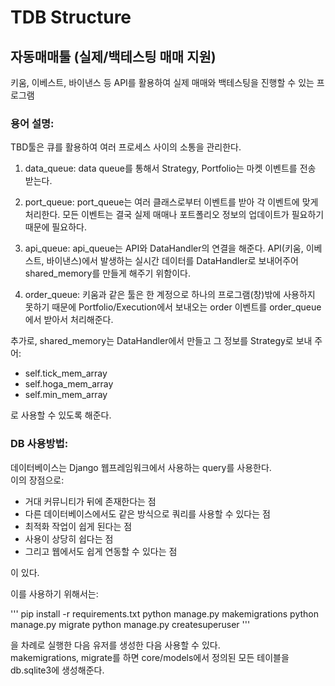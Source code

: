 # TDB Structure

## 자동매매툴 (실제/백테스팅 매매 지원)

키움, 이베스트, 바이낸스 등 API를 활용하여 실제 매매와 백테스팅을 진행할 수 있는 프로그램


### 용어 설명:

TBD툴은 큐를 활용하여 여러 프로세스 사이의 소통을 관리한다.

1. data_queue: data queue를 통해서 Strategy, Portfolio는 마켓 이벤트를 전송 받는다.

2. port_queue: port_queue는 여러 클래스로부터 이벤트를 받아 각 이벤트에 맞게 처리한다.
               모든 이벤트는 결국 실제 매매나 포트폴리오 정보의 업데이트가 필요하기 때문에 필요하다.

3. api_queue: api_queue는 API와 DataHandler의 연결을 해준다. API(키움, 이베스트, 바이낸스)에서 발생하는 실시간 데이터를
              DataHandler로 보내어주어 shared_memory를 만들게 해주기 위함이다.

4. order_queue: 키움과 같은 툴은 한 계정으로 하나의 프로그램(창)밖에 사용하지 못하기 때문에
                Portfolio/Execution에서 보내오는 order 이벤트를 order_queue에서 받아서 처리해준다.
   

추가로, shared_memory는 DataHandler에서 만들고 그 정보를 Strategy로 보내 주어:

- self.tick_mem_array
- self.hoga_mem_array
- self.min_mem_array

로 사용할 수 있도록 해준다.


### DB 사용방법:

데이터베이스는 Django 웹프레임워크에서 사용하는 query를 사용한다.  
이의 장점으로:

- 거대 커뮤니티가 뒤에 존재한다는 점
- 다른 데이터베이스에서도 같은 방식으로 쿼리를 사용할 수 있다는 점
- 최적화 작업이 쉽게 된다는 점
- 사용이 상당히 쉽다는 점
- 그리고 웹에서도 쉽게 연동할 수 있다는 점

이 있다.

이를 사용하기 위해서는:

'''
pip install -r requirements.txt
python manage.py makemigrations
python manage.py migrate
python manage.py createsuperuser
'''

을 차례로 실행한 다음 유저를 생성한 다음 사용할 수 있다.  
makemigrations, migrate를 하면 core/models에서 정의된 모든 테이블을 db.sqlite3에 생성해준다.